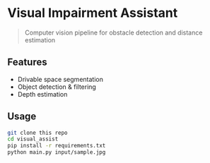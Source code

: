 # Visual Impairment Assistant

> Computer vision pipeline for obstacle detection and distance estimation

## Features
- Drivable space segmentation
- Object detection & filtering
- Depth estimation

## Usage
```bash
git clone this repo
cd visual_assist
pip install -r requirements.txt
python main.py input/sample.jpg

